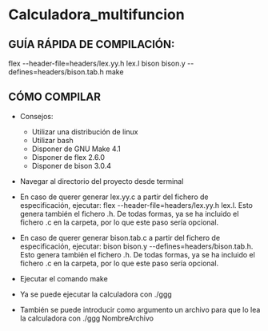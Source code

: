 # Calculadora_multifuncion
## GUÍA RÁPIDA DE COMPILACIÓN:
flex --header-file=headers/lex.yy.h lex.l
bison bison.y  --defines=headers/bison.tab.h
make

## CÓMO COMPILAR

- Consejos:
	- Utilizar una distribución de linux
	- Utilizar bash
	- Disponer de GNU Make 4.1
	- Disponer de flex 2.6.0
	- Disponer de bison 3.0.4
	
- Navegar al directorio del proyecto desde terminal
- En caso de querer generar lex.yy.c a partir del fichero de especificación, ejecutar: flex --header-file=headers/lex.yy.h lex.l. Esto genera también el fichero .h. De todas formas, ya se ha incluido el fichero .c en la carpeta, por lo que este paso sería opcional.
- En caso de querer generar bison.tab.c a partir del fichero de especificación, ejecutar: bison bison.y  --defines=headers/bison.tab.h. Esto genera también el fichero .h. De todas formas, ya se ha incluido el fichero .c en la carpeta, por lo que este paso sería opcional.
- Ejecutar el comando make
- Ya se puede ejecutar la calculadora con ./ggg
- También se puede introducir como argumento un archivo para que lo lea la calculadora con ./ggg NombreArchivo
